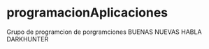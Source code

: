 programacionAplicaciones
========================

Grupo de programcion de porgramciones
BUENAS NUEVAS HABLA DARKHUNTER
